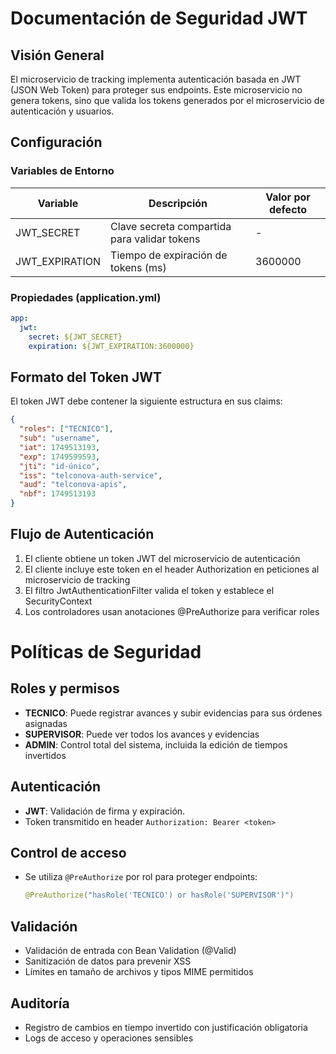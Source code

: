 # Documentación de Seguridad JWT

## Visión General

El microservicio de tracking implementa autenticación basada en JWT (JSON Web Token) para proteger sus endpoints. Este microservicio no genera tokens, sino que valida los tokens generados por el microservicio de autenticación y usuarios.

## Configuración

### Variables de Entorno

| Variable | Descripción | Valor por defecto |
|----------|-------------|-------------------|
| JWT_SECRET | Clave secreta compartida para validar tokens | - |
| JWT_EXPIRATION | Tiempo de expiración de tokens (ms) | 3600000 |

### Propiedades (application.yml)

```yaml
app:
  jwt:
    secret: ${JWT_SECRET}
    expiration: ${JWT_EXPIRATION:3600000}
```

## Formato del Token JWT

El token JWT debe contener la siguiente estructura en sus claims:

```json
{
  "roles": ["TECNICO"],
  "sub": "username",
  "iat": 1749513193,
  "exp": 1749599593,
  "jti": "id-único",
  "iss": "telconova-auth-service",
  "aud": "telconova-apis",
  "nbf": 1749513193
}
```

## Flujo de Autenticación

1. El cliente obtiene un token JWT del microservicio de autenticación
2. El cliente incluye este token en el header Authorization en peticiones al microservicio de tracking
3. El filtro JwtAuthenticationFilter valida el token y establece el SecurityContext
4. Los controladores usan anotaciones @PreAuthorize para verificar roles


# Políticas de Seguridad

## Roles y permisos

- **TECNICO**: Puede registrar avances y subir evidencias para sus órdenes asignadas
- **SUPERVISOR**: Puede ver todos los avances y evidencias
- **ADMIN**: Control total del sistema, incluida la edición de tiempos invertidos

## Autenticación

- **JWT**: Validación de firma y expiración.
- Token transmitido en header `Authorization: Bearer <token>` 

## Control de acceso

- Se utiliza `@PreAuthorize` por rol para proteger endpoints:
  ```java
  @PreAuthorize("hasRole('TECNICO') or hasRole('SUPERVISOR')")
  ```

## Validación

- Validación de entrada con Bean Validation (@Valid)
- Sanitización de datos para prevenir XSS
- Límites en tamaño de archivos y tipos MIME permitidos

## Auditoría

- Registro de cambios en tiempo invertido con justificación obligatoria
- Logs de acceso y operaciones sensibles